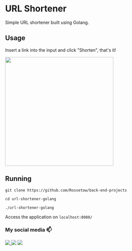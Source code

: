 
# URL Shortener

Simple URL shortener built using Golang.

## Usage

Insert a link into the input and click "Shorten", that's it!

<img src = "https://i.imgur.com/Z0bIHSu.png" width="350" />

## Running 

`git clone https://github.com/Rossetow/back-end-projects`

`cd url-shortener-golang`

`./url-shortener-golang`

Access the application on `localhost:8080/`

### My social media 📫
<div>
  <a href="https://www.linkedin.com/in/rossetow/" target="_blank">
  <img src="https://img.shields.io/badge/LinkedIn-0077B5?style=for-the-badge&logo=linkedin&logoColor=white" target="_blank">
  </a>
  <a href="mailto:rafaelrosseto05@gmail.com" target="_blank"><img src="https://img.shields.io/badge/Gmail-D14836?style=for-the-badge&logo=gmail&logoColor=white" target="_blank"></a>
  <a href="https://www.instagram.com/rossetow.rar/" target="_blank"><img src="https://img.shields.io/badge/Instagram-E4405F?style=for-the-badge&logo=instagram&logoColor=white" target="_blank"></a>
</div>

